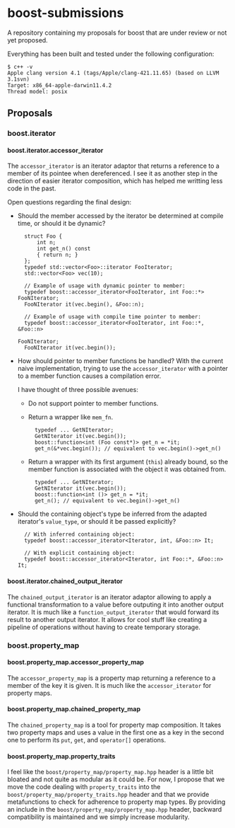 # boost-submissions
A repository containing my proposals for boost that are under review or not
yet proposed.

Everything has been built and tested under the following configuration:

    $ c++ -v
    Apple clang version 4.1 (tags/Apple/clang-421.11.65) (based on LLVM 3.1svn)
    Target: x86_64-apple-darwin11.4.2
    Thread model: posix

## Proposals

### boost.iterator
#### boost.iterator.accessor\_iterator
The `accessor_iterator` is an iterator adaptor that returns a reference to a
member of its pointee when dereferenced. I see it as another step in the
direction of easier iterator composition, which has helped me writting less
code in the past.

Open questions regarding the final design:

- Should the member accessed by the iterator be determined at compile time,
  or should it be dynamic?

        struct Foo {
            int n;
            int get_n() const
            { return n; }
        };
        typedef std::vector<Foo>::iterator FooIterator;
        std::vector<Foo> vec(10);

        // Example of usage with dynamic pointer to member:
        typedef boost::accessor_iterator<FooIterator, int Foo::*> FooNIterator;
        FooNIterator it(vec.begin(), &Foo::n);

        // Example of usage with compile time pointer to member:
        typedef boost::accessor_iterator<FooIterator, int Foo::*, &Foo::n>
                                                                FooNIterator;
        FooNIterator it(vec.begin());


- How should pointer to member functions be handled? With the current
  naive implementation, trying to use the `accessor_iterator` with a
  pointer to a member function causes a compilation error.

  I have thought of three possible avenues:

    - Do not support pointer to member functions.

    - Return a wrapper like `mem_fn`.

            typedef ... GetNIterator;
            GetNIterator it(vec.begin());
            boost::function<int (Foo const*)> get_n = *it;
            get_n(&*vec.begin()); // equivalent to vec.begin()->get_n()

    - Return a wrapper with its first argument (`this`) already bound, so the
      member function is associated with the object it was obtained from.

            typedef ... GetNIterator;
            GetNIterator it(vec.begin());
            boost::function<int ()> get_n = *it;
            get_n(); // equivalent to vec.begin()->get_n()

- Should the containing object's type be inferred from the adapted iterator's
  `value_type`, or should it be passed explicitly?

        // With inferred containing object:
        typedef boost::accessor_iterator<Iterator, int, &Foo::n> It;

        // With explicit containing object:
        typedef boost::accessor_iterator<Iterator, int Foo::*, &Foo::n> It;


#### boost.iterator.chained\_output\_iterator
The `chained_output_iterator` is an iterator adaptor allowing to apply a
functional transformation to a value before outputing it into another output
iterator. It is much like a `function_output_iterator` that would forward its
result to another output iterator. It allows for cool stuff like creating a
pipeline of operations without having to create temporary storage.

### boost.property\_map
#### boost.property\_map.accessor\_property\_map
The `accessor_property_map` is a property map returning a reference to a
member of the key it is given. It is much like the `accessor_iterator` for
property maps.

#### boost.property\_map.chained\_property\_map
The `chained_property_map` is a tool for property map composition. It takes
two property maps and uses a value in the first one as a key in the second
one to perform its `put`, `get`, and `operator[]` operations.

#### boost.property\_map.property\_traits
I feel like the `boost/property_map/property_map.hpp` header is a little bit
bloated and not quite as modular as it could be. For now, I propose that we
move the code dealing with `property_traits` into the
`boost/property_map/property_traits.hpp` header and that we provide
metafunctions to check for adherence to property map types. By providing
an include in the `boost/property_map/property_map.hpp` header, backward
compatibility is maintained and we simply increase modularity.
